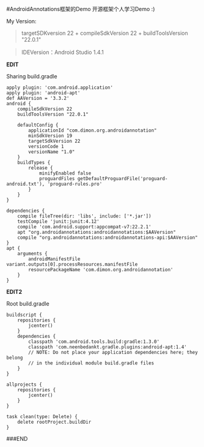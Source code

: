 #AndroidAnnotations框架的Demo
开源框架个人学习Demo   :)

My Version:
> targetSDKversion 22 + compileSdkVersion 22 + buildToolsVersion "22.0.1"

> IDEVersion：Android Studio 1.4.1


**EDIT**

Sharing build.gradle

    apply plugin: 'com.android.application'
    apply plugin: 'android-apt'
    def AAVersion = '3.3.2'
    android {
        compileSdkVersion 22
        buildToolsVersion "22.0.1"

        defaultConfig {
            applicationId "com.dimon.org.androidannotation"
            minSdkVersion 19
            targetSdkVersion 22
            versionCode 1
            versionName "1.0"
        }
        buildTypes {
            release {
                minifyEnabled false
                proguardFiles getDefaultProguardFile('proguard-android.txt'), 'proguard-rules.pro'
            }
        }
    }

    dependencies {
        compile fileTree(dir: 'libs', include: ['*.jar'])
        testCompile 'junit:junit:4.12'
        compile 'com.android.support:appcompat-v7:22.2.1'
        apt "org.androidannotations:androidannotations:$AAVersion"
        compile "org.androidannotations:androidannotations-api:$AAVersion"
    }
    apt {
        arguments {
            androidManifestFile variant.outputs[0].processResources.manifestFile
            resourcePackageName 'com.dimon.org.androidannotation'
        }
    }

**EDIT2**

Root build.gradle


    buildscript {
        repositories {
            jcenter()
        }
        dependencies {
            classpath 'com.android.tools.build:gradle:1.3.0'
            classpath 'com.neenbedankt.gradle.plugins:android-apt:1.4'
            // NOTE: Do not place your application dependencies here; they belong
            // in the individual module build.gradle files
        }
    }

    allprojects {
        repositories {
            jcenter()
        }
    }

    task clean(type: Delete) {
        delete rootProject.buildDir
    }

###END
